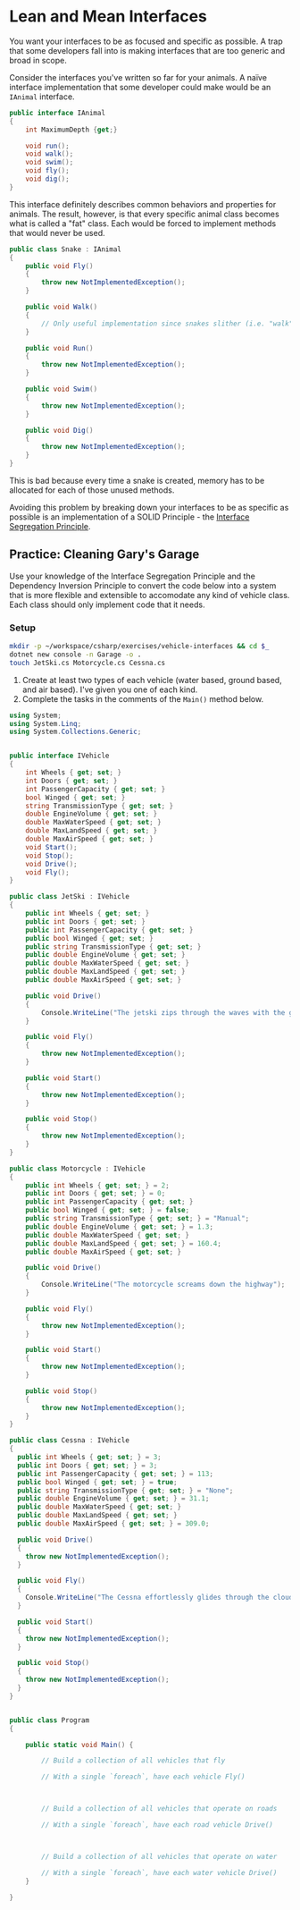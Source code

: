 # Lean and Mean Interfaces

You want your interfaces to be as focused and specific as possible. A trap that some developers fall into is making interfaces that are too generic and broad in scope.

Consider the interfaces you've written so far for your animals. A naïve interface implementation that some developer could make would be an `IAnimal` interface.

```cs
public interface IAnimal
{
    int MaximumDepth {get;}

    void run();
    void walk();
    void swim();
    void fly();
    void dig();
}
```

This interface definitely describes common behaviors and properties for animals. The result, however, is that every specific animal class becomes what is called a "fat" class. Each would be forced to implement methods that would never be used.

```cs
public class Snake : IAnimal
{
    public void Fly()
    {
        throw new NotImplementedException();
    }

    public void Walk()
    {
        // Only useful implementation since snakes slither (i.e. "walk")
    }

    public void Run()
    {
        throw new NotImplementedException();
    }

    public void Swim()
    {
        throw new NotImplementedException();
    }

    public void Dig()
    {
        throw new NotImplementedException();
    }
}
```

This is bad because every time a snake is created, memory has to be allocated for each of those unused methods.

Avoiding this problem by breaking down your interfaces to be as specific as possible is an implementation of a SOLID Principle - the [Interface Segregation Principle](https://en.wikipedia.org/wiki/Interface_segregation_principle).

## Practice: Cleaning Gary's Garage

Use your knowledge of the Interface Segregation Principle and the Dependency Inversion Principle to convert the code below into a system that is more flexible and extensible to accomodate any kind of vehicle class. Each class should only implement code that it needs.

### Setup

```sh
mkdir -p ~/workspace/csharp/exercises/vehicle-interfaces && cd $_
dotnet new console -n Garage -o .
touch JetSki.cs Motorcycle.cs Cessna.cs
```

1. Create at least two types of each vehicle (water based, ground based, and air based). I've given you one of each kind.
1. Complete the tasks in the comments of the `Main()` method below.

```cs
using System;
using System.Linq;
using System.Collections.Generic;


public interface IVehicle
{
    int Wheels { get; set; }
    int Doors { get; set; }
    int PassengerCapacity { get; set; }
    bool Winged { get; set; }
    string TransmissionType { get; set; }
    double EngineVolume { get; set; }
    double MaxWaterSpeed { get; set; }
    double MaxLandSpeed { get; set; }
    double MaxAirSpeed { get; set; }
    void Start();
    void Stop();
    void Drive();
    void Fly();
}

public class JetSki : IVehicle
{
    public int Wheels { get; set; }
    public int Doors { get; set; }
    public int PassengerCapacity { get; set; }
    public bool Winged { get; set; }
    public string TransmissionType { get; set; }
    public double EngineVolume { get; set; }
    public double MaxWaterSpeed { get; set; }
    public double MaxLandSpeed { get; set; }
    public double MaxAirSpeed { get; set; }

    public void Drive()
    {
        Console.WriteLine("The jetski zips through the waves with the greatest of ease");
    }

    public void Fly()
    {
        throw new NotImplementedException();
    }

    public void Start()
    {
        throw new NotImplementedException();
    }

    public void Stop()
    {
        throw new NotImplementedException();
    }
}

public class Motorcycle : IVehicle
{
    public int Wheels { get; set; } = 2;
    public int Doors { get; set; } = 0;
    public int PassengerCapacity { get; set; }
    public bool Winged { get; set; } = false;
    public string TransmissionType { get; set; } = "Manual";
    public double EngineVolume { get; set; } = 1.3;
    public double MaxWaterSpeed { get; set; }
    public double MaxLandSpeed { get; set; } = 160.4;
    public double MaxAirSpeed { get; set; }

    public void Drive()
    {
        Console.WriteLine("The motorcycle screams down the highway");
    }

    public void Fly()
    {
        throw new NotImplementedException();
    }

    public void Start()
    {
        throw new NotImplementedException();
    }

    public void Stop()
    {
        throw new NotImplementedException();
    }
}

public class Cessna : IVehicle
{
  public int Wheels { get; set; } = 3;
  public int Doors { get; set; } = 3;
  public int PassengerCapacity { get; set; } = 113;
  public bool Winged { get; set; } = true;
  public string TransmissionType { get; set; } = "None";
  public double EngineVolume { get; set; } = 31.1;
  public double MaxWaterSpeed { get; set; }
  public double MaxLandSpeed { get; set; }
  public double MaxAirSpeed { get; set; } = 309.0;

  public void Drive()
  {
    throw new NotImplementedException();
  }

  public void Fly()
  {
    Console.WriteLine("The Cessna effortlessly glides through the clouds like a gleaming god of the Sun");
  }

  public void Start()
  {
    throw new NotImplementedException();
  }

  public void Stop()
  {
    throw new NotImplementedException();
  }
}


public class Program
{

    public static void Main() {

        // Build a collection of all vehicles that fly

        // With a single `foreach`, have each vehicle Fly()



        // Build a collection of all vehicles that operate on roads

        // With a single `foreach`, have each road vehicle Drive()



        // Build a collection of all vehicles that operate on water

        // With a single `foreach`, have each water vehicle Drive()
    }

}
```